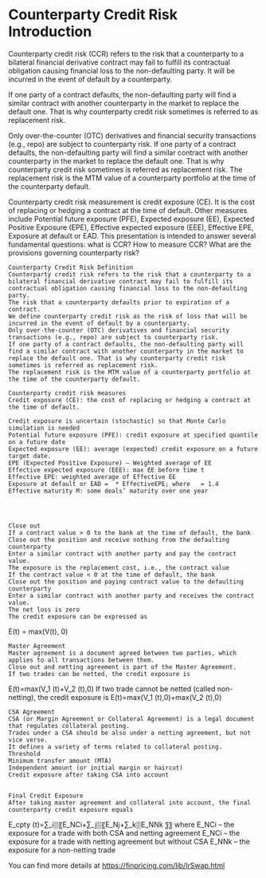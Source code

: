 # Counterparty Credit Risk Introduction

Counterparty credit risk (CCR) refers to the risk that a counterparty to a bilateral financial derivative contract may fail to fulfill its contractual obligation causing financial loss to the non-defaulting party. It will be incurred in the event of default by a counterparty.

If one party of a contract defaults, the non-defaulting party will find a similar contract with another counterparty in the market to replace the default one. That is why counterparty credit risk sometimes is referred to as replacement risk.

Only over-the-counter (OTC) derivatives and financial security transactions (e.g., repo) are subject to counterparty risk. If one party of a contract defaults, the non-defaulting party will find a similar contract with another counterparty in the market to replace the default one. That is why counterparty credit risk sometimes is referred as replacement risk. The replacement risk is the MTM value of a counterparty portfolio at the time of the counterparty default.

Counterparty credit risk measurement is credit exposure (CE). It is the cost of replacing or hedging a contract at the time of default. Other measures include Potential future exposure (PFE), Expected exposure (EE), Expected Positive Exposure (EPE), Effective expected exposure (EEE), Effective EPE, Exposure at default or EAD. This presentation is intended to answer several fundamental questions: what is CCR? How to measure CCR? What are the provisions governing counterparty risk?



	Counterparty Credit Risk Definition
	Counterparty credit risk refers to the risk that a counterparty to a bilateral financial derivative contract may fail to fulfill its contractual obligation causing financial loss to the non-defaulting party.
	The risk that a counterparty defaults prior to expiration of a contract.
	We define counterparty credit risk as the risk of loss that will be incurred in the event of default by a counterparty.
	Only over-the-counter (OTC) derivatives and financial security transactions (e.g., repo) are subject to counterparty risk.
	If one party of a contract defaults, the non-defaulting party will find a similar contract with another counterparty in the market to replace the default one. That is why counterparty credit risk sometimes is referred as replacement risk.
	The replacement risk is the MTM value of a counterparty portfolio at the time of the counterparty default.

	Counterparty credit risk measures
	Credit exposure (CE): the cost of replacing or hedging a contract at the time of default.
 
	Credit exposure is uncertain (stochastic) so that Monte Carlo simulation is needed
	Potential future exposure (PFE): credit exposure at specified quantile on a future date
	Expected exposure (EE): average (expected) credit exposure on a future target date.
	EPE (Expected Positive Exposure) – Weighted average of EE
	Effective expected exposure (EEE): max EE before time t
	Effective EPE: weighted average of Effective EE
	Exposure at default or EAD =  * EffectiveEPE; where   = 1.4
	Effective maturity M: some deals’ maturity over one year
 

 

	Close out
	If a contract value > 0 to the bank at the time of default, the bank
	Close out the position and receive nothing from the defaulting counterparty
	Enter a similar contract with another party and pay the contract value.
	The exposure is the replacement cost, i.e., the contract value
	If the contract value < 0 at the time of default, the bank
	Close out the position and paying contract value to the defaulting counterparty
	Enter a similar contract with another party and receives the contract value.
	The net loss is zero
	The credit exposure can be expressed as
E(t) = max(V(t), 0)

	Master Agreement
	Master agreement is a document agreed between two parties, which applies to all transactions between them.
	Close out and netting agreement is part of the Master Agreement.
	If two trades can be netted, the credit exposure is
E(t)=max(V_1 (t)+V_2 (t),0)
	If two trade cannot be netted (called non-netting), the credit exposure is
E(t)=max(V_1 (t),0)+max(V_2 (t),0)

	CSA Agreement
	CSA (or Margin Agreement or Collateral Agreement) is a legal document that regulates collateral posting.
	Trades under a CSA should be also under a netting agreement, but not vice verse.
	It defines a variety of terms related to collateral posting.
	Threshold
	Minimum transfer amount (MTA)
	Independent amount (or initial margin or haircut)
	Credit exposure after taking CSA into account
 

	Final Credit Exposure
	After taking master agreement and collateral into account, the final counterparty credit exposure equals
E_cpty (t)=∑_i▒〖E_NCi+∑_j▒〖E_Nj+∑_k▒E_NNk 〗〗
where 
E_NCi – the exposure for a trade with both CSA and netting agreement
E_NCi – the exposure for a trade with netting agreement but without CSA
E_NNk – the exposure for a non-netting trade


You can find more details at
https://finpricing.com/lib/IrSwap.html
